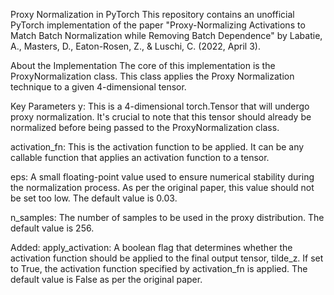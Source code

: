 Proxy Normalization in PyTorch
This repository contains an unofficial PyTorch implementation of the paper "Proxy-Normalizing Activations to Match Batch Normalization while Removing Batch Dependence" by Labatie, A., Masters, D., Eaton-Rosen, Z., & Luschi, C. (2022, April 3).

About the Implementation
The core of this implementation is the ProxyNormalization class. This class applies the Proxy Normalization technique to a given 4-dimensional tensor.

Key Parameters
y: This is a 4-dimensional torch.Tensor that will undergo proxy normalization. It's crucial to note that this tensor should already be normalized before being passed to the ProxyNormalization class.

activation_fn: This is the activation function to be applied. It can be any callable function that applies an activation function to a tensor.

eps: A small floating-point value used to ensure numerical stability during the normalization process. As per the original paper, this value should not be set too low. The default value is 0.03.

n_samples: The number of samples to be used in the proxy distribution. The default value is 256.

Added: apply_activation: A boolean flag that determines whether the activation function should be applied to the final output tensor, tilde_z. If set to True, the activation function specified by activation_fn is applied. The default value is False as per the original paper.
